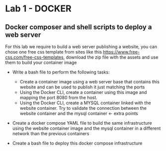 # Lab 1 - DOCKER

## Docker composer and shell scripts to deploy a web server

For this lab we require to build a web server publishing a website, you can chose one free css template from sites like this <https://www.free-css.com/free-css-templates>, download the zip file with the assets and use them to build your container image

- Write a bash file to perform the following tasks:

  - Create a container image using a web server base that contains this website and can be used to publish it just matching the ports
  - Using the Docker CLI, create a container using this image and mapping the port 8080 from the host.
  - Using the Docker CLI, create a MYSQL container linked with the website container. Try to validate the connection between the website container and the mysql container ← extra points

- Create a docker compose YAML file to build the same infrastructure using the website container image and the mysql container in a different network than the previous containers
- Create a bash file to deploy this docker compose infrastructure
